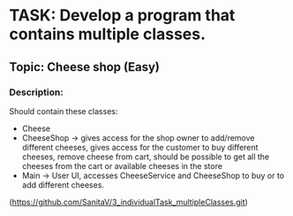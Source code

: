 # TASK: Develop a program that contains multiple classes.
## Topic: Cheese shop (Easy)
### Description: 
Should contain these classes:
- Cheese 
- CheeseShop -> gives access for the shop owner to add/remove different cheeses, gives access for the customer to buy different cheeses, remove cheese from cart, should be possible to get all the cheeses from the cart or available cheeses in the store
- Main -> User UI, accesses CheeseService and CheeseShop to buy or to add different cheeses.


(https://github.com/SanitaV/3_individualTask_multipleClasses.git)
